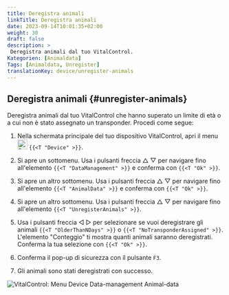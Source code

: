 ```yaml
---
title: Deregistra animali
linkTitle: Deregistra animali
date: 2023-09-14T10:01:35+02:00
weight: 30
draft: false
description: >
 Deregistra animali dal tuo VitalControl.
Kategorien: [Animaldata]
Tags: [Animaldata, Unregister]
translationKey: device/unregister-animals
---
```

## Deregistra animali {#unregister-animals}

Deregistra animali dal tuo VitalControl che hanno superato un limite di età o a cui non è stato assegnato un transponder. Procedi come segue:

1. Nella schermata principale del tuo dispositivo VitalControl, apri il menu &nbsp;<img src="/icons/device.svg" width="23" align="bottom" alt="Device" /> `{{<T "Device" >}}`.

2. Si apre un sottomenu. Usa i pulsanti freccia △ ▽ per navigare fino all'elemento `{{<T "DataManagement" >}}` e conferma con `{{<T "Ok" >}}`.

3. Si apre un altro sottomenu. Usa i pulsanti freccia △ ▽ per navigare fino all'elemento `{{<T "AnimalData" >}}` e conferma con `{{<T "Ok" >}}`. 

4. Si apre un altro sottomenu. Usa i pulsanti freccia △ ▽ per navigare fino all'elemento `{{<T "UnregisterAnimals" >}}`.

5. Usa i pulsanti freccia ◁ ▷ per selezionare se vuoi deregistrare gli animali `{{<T "OlderThanNDays" >}}` o `{{<T "NoTransponderAssigned" >}}`. L'elemento "Conteggio" ti mostra quanti animali saranno deregistrati. Conferma la tua selezione con `{{<T "Ok" >}}`.

6. Conferma il pop-up di sicurezza con il pulsante `F3`. 

7. Gli animali sono stati deregistrati con successo.

![VitalControl: Menu Device Data-management Animal-data](../images/unregister.png "Unregister")
